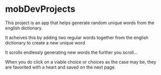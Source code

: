 # mobDevProjects

This project is an app that helps generate random unique words from the english dictionary.

It acheives this by adding two regular words together from the english dictionary to create a new unique word

It scrolls endlessly generating new words the further you scroll... 

When you do click on a viable choice or choices as the case may be, they are favorited with a heart and saved
on the next page.
